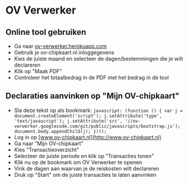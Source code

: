 OV Verwerker
============

Online tool gebruiken
---------------------

* Ga naar [ov-verwerker.herokuapp.com](http://ov-verwerker.herokuapp.com)
* Gebruik je ov-chipkaart.nl inloggegevens
* Kies de juiste maand en selecteer de dagen/bestemmingen die je wilt declareren
* Klik op "Maak PDF"
* Controleer het totaalbedrag in de PDF met het bedrag in de tool

Declaraties aanvinken op "Mijn OV-chipkaart"
--------------------------------------------

* Sla deze tekst op als bookmark: `javascript: (function () { var j = document.createElement('script'); j.setAttribute('type', 'text/javascript'); j.setAttribute('src', '//ov-verwerker.googlecode.com/git/public/javascripts/bootstrap.js'); document.body.appendChild(j); })();`
* Log in op [www.ov-chipkaart.nl](http://www.ov-chipkaart.nl)
* Ga naar "Mijn OV-chipkaart"
* Kies "Transactieoverzicht"
* Selecteer de juiste periode en klik op "Transacties tonen"
* Klik nu op de bookmark om OV Verwerker te openen
* Vink de dagen aan waarvan je de reiskosten wilt declareren
* Druk op "Start" om de juiste transacties te laten aanvinken
